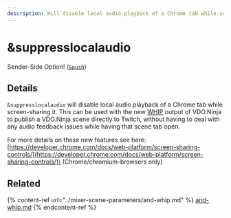 ```yaml
---
description: Will disable local audio playback of a Chrome tab while screen-sharing it
---
```


# \&suppresslocalaudio

Sender-Side Option! ([`&push`](../../source-settings/push.md))

## Details

`&suppresslocalaudio` will disable local audio playback of a Chrome tab while screen-sharing it. This can be used with the new [WHIP](../mixer-scene-parameters/and-whip.md) output of VDO.Ninja to publish a VDO.Ninja scene directly to Twitch, without having to deal with any audio feedback issues while having that scene tab open.

For more details on these new features see here:\
[https://developer.chrome.com/docs/web-platform/screen-sharing-controls/](https://developer.chrome.com/docs/web-platform/screen-sharing-controls/)\
(Chrome/chromium-browsers only)

## Related

{% content-ref url="../mixer-scene-parameters/and-whip.md" %}
[and-whip.md](../mixer-scene-parameters/and-whip.md)
{% endcontent-ref %}
